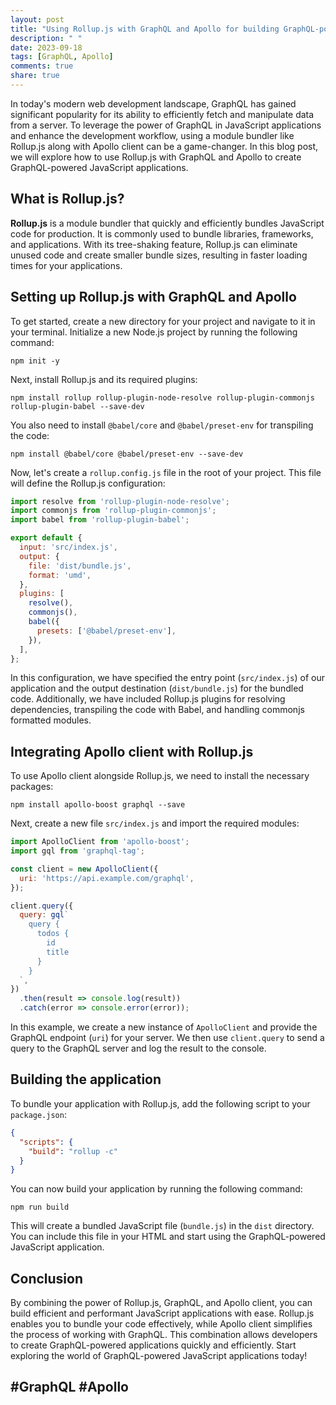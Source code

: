```yaml
---
layout: post
title: "Using Rollup.js with GraphQL and Apollo for building GraphQL-powered JavaScript applications"
description: " "
date: 2023-09-18
tags: [GraphQL, Apollo]
comments: true
share: true
---
```


In today's modern web development landscape, GraphQL has gained significant popularity for its ability to efficiently fetch and manipulate data from a server. To leverage the power of GraphQL in JavaScript applications and enhance the development workflow, using a module bundler like Rollup.js along with Apollo client can be a game-changer. In this blog post, we will explore how to use Rollup.js with GraphQL and Apollo to create GraphQL-powered JavaScript applications.

## What is Rollup.js?

**Rollup.js** is a module bundler that quickly and efficiently bundles JavaScript code for production. It is commonly used to bundle libraries, frameworks, and applications. With its tree-shaking feature, Rollup.js can eliminate unused code and create smaller bundle sizes, resulting in faster loading times for your applications.

## Setting up Rollup.js with GraphQL and Apollo

To get started, create a new directory for your project and navigate to it in your terminal. Initialize a new Node.js project by running the following command:

```
npm init -y
```

Next, install Rollup.js and its required plugins:

```
npm install rollup rollup-plugin-node-resolve rollup-plugin-commonjs rollup-plugin-babel --save-dev
```

You also need to install `@babel/core` and `@babel/preset-env` for transpiling the code:

```
npm install @babel/core @babel/preset-env --save-dev
```

Now, let's create a `rollup.config.js` file in the root of your project. This file will define the Rollup.js configuration:

```javascript
import resolve from 'rollup-plugin-node-resolve';
import commonjs from 'rollup-plugin-commonjs';
import babel from 'rollup-plugin-babel';

export default {
  input: 'src/index.js',
  output: {
    file: 'dist/bundle.js',
    format: 'umd',
  },
  plugins: [
    resolve(),
    commonjs(),
    babel({
      presets: ['@babel/preset-env'],
    }),
  ],
};
```

In this configuration, we have specified the entry point (`src/index.js`) of our application and the output destination (`dist/bundle.js`) for the bundled code. Additionally, we have included Rollup.js plugins for resolving dependencies, transpiling the code with Babel, and handling commonjs formatted modules.

## Integrating Apollo client with Rollup.js

To use Apollo client alongside Rollup.js, we need to install the necessary packages:

```
npm install apollo-boost graphql --save
```

Next, create a new file `src/index.js` and import the required modules:

```javascript
import ApolloClient from 'apollo-boost';
import gql from 'graphql-tag';

const client = new ApolloClient({
  uri: 'https://api.example.com/graphql',
});

client.query({
  query: gql`
    query {
      todos {
        id
        title
      }
    }
  `,
})
  .then(result => console.log(result))
  .catch(error => console.error(error));
```

In this example, we create a new instance of `ApolloClient` and provide the GraphQL endpoint (`uri`) for your server. We then use `client.query` to send a query to the GraphQL server and log the result to the console.

## Building the application

To bundle your application with Rollup.js, add the following script to your `package.json`:

```json
{
  "scripts": {
    "build": "rollup -c"
  }
}
```

You can now build your application by running the following command:

```
npm run build
```

This will create a bundled JavaScript file (`bundle.js`) in the `dist` directory. You can include this file in your HTML and start using the GraphQL-powered JavaScript application.

## Conclusion

By combining the power of Rollup.js, GraphQL, and Apollo client, you can build efficient and performant JavaScript applications with ease. Rollup.js enables you to bundle your code effectively, while Apollo client simplifies the process of working with GraphQL. This combination allows developers to create GraphQL-powered applications quickly and efficiently. Start exploring the world of GraphQL-powered JavaScript applications today!

## #GraphQL #Apollo